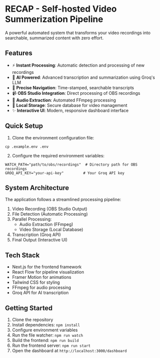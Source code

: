 
# RECAP - Self-hosted Video Summerization Pipeline 

A powerful automated system that transforms your video recordings into searchable, summarized content with zero effort.

## Features

- ⚡ **Instant Processing**: Automatic detection and processing of new recordings
- 🤖 **AI Powered**: Advanced transcription and summarization using Groq's LLM
- 🎯 **Precise Navigation**: Time-stamped, searchable transcripts
- 📹 **OBS Studio Integration**: Direct processing of OBS recordings 
- 🎵 **Audio Extraction**: Automated FFmpeg processing
- 💾 **Local Storage**: Secure database for video management
- ✨ **Interactive UI**: Modern, responsive dashboard interface

## Quick Setup

1. Clone the environment configuration file:
```
cp .example.env .env
```

2. Configure the required environment variables:

```
WATCH_PATH="path/to/obs/recordings"  # Directory path for OBS recordings
GROQ_API_KEY="your-api-key"         # Your Groq API key
```

## System Architecture

The application follows a streamlined processing pipeline:

1. Video Recording (OBS Studio Output)
2. File Detection (Automatic Processing)
3. Parallel Processing:
   - Audio Extraction (FFmpeg)
   - Video Storage (Local Database)
4. Transcription (Groq API)
5. Final Output (Interactive UI)

## Tech Stack

- Next.js for the frontend framework
- React Flow for pipeline visualization
- Framer Motion for animations
- Tailwind CSS for styling
- FFmpeg for audio processing
- Groq API for AI transcription

## Getting Started

1. Clone the repository
2. Install dependencies: `npm install`
3. Configure environment variables
4. Run the file watcher: `npm run watch`
5. Build the frontend: `npm run build`
6. Run the frontend server: `npm run start`  
7. Open the dashboard at `http://localhost:3000/dashboard`
